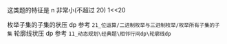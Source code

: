 这类题的特征是 n 非常小(不超过 20) 1<<20

枚举子集的子集的状压 dp 参考 `21_位运算/二进制枚举与三进制枚举/枚举所有子集的子集`
轮廓线状压 dp 参考 `11_动态规划\经典题\相邻行间dp\轮廓线dp`
